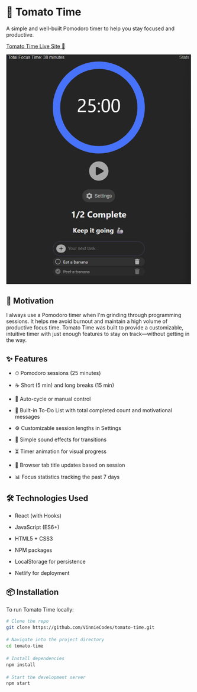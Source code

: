 # 🍅 Tomato Time

A simple and well-built Pomodoro timer to help you stay focused and productive.

[Tomato Time Live Site 🍅](https://tomato-time1.netlify.app/)

<img src="public/preview.png" width="500" alt="Screenshot of Tomato Time">


## 🧠 Motivation
I always use a Pomodoro timer when I'm grinding through programming sessions. It helps me avoid burnout and maintain a high volume of productive focus time. Tomato Time was built to provide a customizable, intuitive timer with just enough features to stay on track—without getting in the way.


## ✨ Features

- ⏱ Pomodoro sessions (25 minutes)

- ☕ Short (5 min) and long breaks (15 min)
- 🔄 Auto-cycle or manual control
- 📃 Built-in To-Do List with total completed count and motivational messages
- ⚙️ Customizable session lengths in Settings
- 🔔 Simple sound effects for transitions
- ⏳ Timer animation for visual progress
- 🚦 Browser tab title updates based on session
- 📊 Focus statistics tracking the past 7 days


## 🛠️ Technologies Used

- React (with Hooks)

- JavaScript (ES6+)
- HTML5 + CSS3
- NPM packages
- LocalStorage for persistence
- Netlify for deployment


## 📦 Installation

To run Tomato Time locally:

```bash
# Clone the repo
git clone https://github.com/VinnieCodes/tomato-time.git

# Navigate into the project directory
cd tomato-time

# Install dependencies
npm install

# Start the development server
npm start

